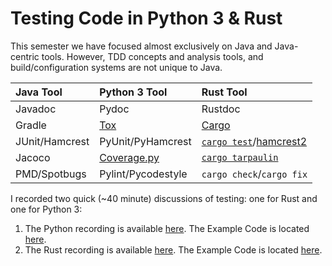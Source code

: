 # Testing Code in Python 3 & Rust

This semester we have focused almost exclusively on Java and Java-centric
tools. However, TDD concepts and analysis tools, and build/configuration
systems are not unique to Java.

| **Java Tool**  | **Python 3 Tool**                            | **Rust Tool**                                                                          |
| :-----------   | :-----------------                           | :------------                                                                          |
| Javadoc        | Pydoc                                        | Rustdoc                                                                                |
| Gradle         | [Tox](https://tox.readthedocs.io/en/latest/) | [Cargo](https://doc.rust-lang.org/stable/cargo/reference/specifying-dependencies.html) |
| JUnit/Hamcrest | PyUnit/PyHamcrest | [`cargo test`](https://doc.rust-lang.org/stable/cargo/guide/tests.html?highlight=test#tests)/[hamcrest2](https://github.com/Valloric/hamcrest2-rust) |
| Jacoco         | [Coverage.py](https://coverage.readthedocs.io/en/v4.5.x/) | [`cargo tarpaulin`](https://crates.io/crates/cargo-tarpaulin) |
| PMD/Spotbugs   | Pylint/Pycodestyle | `cargo check`/`cargo fix`|

I recorded two quick (~40 minute) discussions of testing: one for Rust and one
for Python 3:

  1. The Python recording is available [here](https://youtu.be/4eUs22jULI0).
     The Example Code is located [here](https://github.com/cstkennedy/cs330-examples/tree/master/Review-12-Python3-Shapes).
  2. The Rust recording is available [here](https://youtu.be/NcYwj8Sdxo0). The
     Example Code is located
     [here](https://git.cs.odu.edu/cstkennedy/rust-shapes-examples).
